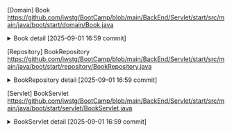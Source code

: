 [Domain]   Book   
<https://github.com/iwstg/BootCamp/blob/main/BackEnd/Servlet/start/src/main/java/boot/start/domain/Book.java>
<details>
  <summary>Book detail [2025-09-01 16:59 commit]</summary>
 <pre><code>
@Getter
@Setter
@NoArgsConstructor
@AllArgsConstructor
public class Book {
    private Long id;
    private String title;
    private String publisher;
    private double salePrice;
    private double rentalPrice;
    private String renter;
    private LocalDate registrationDate;
    private LocalDate updateDate;
}
</pre></code>
</details>

[Repository] BookRepository
<https://github.com/iwstg/BootCamp/blob/main/BackEnd/Servlet/start/src/main/java/boot/start/repository/BookRepository.java>
<details>
  <summary>BookRepository detail [2025-09-01 16:59 commit]</summary>
 <pre><code>
public class BookRepository {
    // 싱글톤 인스턴스
    private static final BookRepository instances = new BookRepository();
    private BookRepository() {}
    public static BookRepository getInstance() {
        return instances;
    }

    private final ConcurrentMap<Long, Book> bookMap = new ConcurrentHashMap<>();
    private static Long bookId = 0L;


    public Book save(Book book) {
        book.setId(++bookId);
        book.setRegistrationDate(LocalDate.now());
        book.setUpdateDate(LocalDate.now());
        bookMap.put(book.getId(), book);
        return book;
    }

    public Optional<Book> findById(long id) { return Optional.ofNullable(bookMap.get(id)); }

    public List<Book> findAll() {
        return new ArrayList<>(bookMap.values());
    }

    public boolean delete(Long id) {
        return bookMap.remove(id) != null;
    }

    public Optional<Book> update(Long id, Book updateBook) {
        if(bookMap.containsKey(id)) {
            updateBook.setId(id);
            bookMap.put(id, updateBook);
            return Optional.of(updateBook);
        }
        return Optional.empty();
    }
}
</pre></code>
</details>
   
[Servlet] BookServlet
<https://github.com/iwstg/BootCamp/blob/main/BackEnd/Servlet/start/src/main/java/boot/start/servlet/BookServlet.java>
<details>
  <summary>BookServlet detail [2025-09-01 16:59 commit]</summary>
 <pre><code>
@WebServlet(name = "BookServlet", urlPatterns = {"/books", "/books/create", "/books/update", "/books/delete", "/books/list"})
public class BookServlet extends HttpServlet {

    BookRepository repo = BookRepository.getInstance();

    // 메인 페이지 ( 책 목록 출력 )
    protected void listBooks(HttpServletRequest req, HttpServletResponse resp)
            throws IOException{
        List<Book> books = repo.findAll().stream().toList();
        resp.setContentType("text/html;charset=UTF-8");
        PrintWriter out = resp.getWriter();
        out.println("<!DOCTYPE html>");
        out.println("<html>");
        out.println("<head>");
        out.println("<title>2025-09-01 과제</title>");
        out.println("</head>");
        out.println("<body>");
        out.println("<table><caption> 책 목록 </caption><thead><tr><th>[ 책 번호 ]</th><th> [ 책 이름 ]</th><th> [ 출판사 ]</th><th> [ 판매가 ]</th><th> [ 대여료 ]</th><th> [ 대여자 ]</th><th> [ 등록일시 ]</th><th> [ 수정일시 ]</th><th> [ 편집 ]</th></tr></thead>");
        out.println("<tbody>");
        for(Book book : books){
            out.println("<tr><th>"+book.getId()+"</th><th>"+book.getTitle()+"</th><th>"+book.getPublisher()+"</th><th>"+book.getSalePrice()+"</th><th>"+book.getRentalPrice()+"</th><th>"+book.getRenter()+"</th><th>"+book.getRegistrationDate()+"</th><th>"+book.getUpdateDate()+"</th><th>[ <a href='/books/update?bookId="+book.getId()+"'>수정</a> <a href='/books/delete?bookId="+book.getId()+"'>삭제</a> ]</th>");
        }
        out.println("</tbody></table>");
        out.println("<a href='/books/create'>책 등록하러 가기</a><br>");
        out.println("</body>");
        out.println("</html>");
    }

    // 게시글 등록 페이지
    protected void showCreateForm(HttpServletRequest req, HttpServletResponse resp)
            throws IOException {

        resp.setContentType("text/html;charset=UTF-8");
        PrintWriter out = resp.getWriter();
        out.println("<!DOCTYPE html>");
        out.println("<html>");
        out.println("<head>");
        out.println("<title>2025-09-01 과제</title>");
        out.println("</head>");
        out.println("<body>");
        out.println("<h1> 책 정보 입력</h1>");
        out.println("<form action='/books/create' method='post'>");
        out.println("   <label for='title'>책 제목: </label>");
        out.println("   <input type='text' id='title' name='title' required><br>");
        out.println("   <label for='publisher'>출판사: </label>");
        out.println("   <input type='text' id='publisher' name='publisher' required><br>");
        out.println("   <label for='salePrice'>판매가: </label>");
        out.println("   <input type='text' id='salePrice' name='salePrice' required><br>");
        out.println("   <label for='rentalPrice'>대여료: </label>");
        out.println("   <input type='text' id='rentalPrice' name='rentalPrice' required><br>");
        out.println("   <label for='renter'>대여자: </label>");
        out.println("   <input type='text' id='renter' name='renter'><br>");
        out.println("   <input type='submit' value='생성'>");
        out.println("</form>");
        out.println("<a href='/books/list'>책 목록 보러가기</a>");
        out.println("</body>");
        out.println("</html>");
    }

    // 책 정보 업데이트 페이지
    protected void showUpdateForm(HttpServletRequest req, HttpServletResponse resp, Long bookId)
            throws IOException {
        Book book = repo.findById(bookId).orElse(null);
        resp.setContentType("text/html;charset=UTF-8");
        PrintWriter out = resp.getWriter();
        out.println("<!DOCTYPE html>");
        out.println("<html>");
        out.println("<head>");
        out.println("<title>2025-09-01 과제</title>");
        out.println("</head>");
        out.println("<body>");
        out.println("<h1> 책 수정 페이지</h1>");
        out.println("<form action='/books/update' method='post'>");
        out.println("   <input type='hidden' name='bookId' value='" + book.getId() + "'/>");
        out.println("   <label for='title'>책 제목: </label>");
        out.println("   <input type='text' id='title' name='title' value='"+book.getTitle()+"'><br>");
        out.println("   <label for='publisher'>출판사: </label>");
        out.println("   <input type='text' id='publisher' name='publisher' value='"+book.getPublisher()+"'><br>");
        out.println("   <label for='salePrice'>판매가: </label>");
        out.println("   <input type='text' id='salePrice' name='salePrice' value='"+book.getSalePrice()+"'><br>");
        out.println("   <label for='rentalPrice'>대여료: </label>");
        out.println("   <input type='text' id='rentalPrice' name='rentalPrice' value='"+book.getRentalPrice()+"'><br>");
        out.println("   <label for='renter'>대여자: </label>");
        out.println("   <input type='text' id='renter' name='renter' value='"+book.getRenter()+"'><br>");
        out.println("   <input type='submit' value='변경'>");
        out.println("</form>");
        out.println("<a href='/books/list'>변경을 취소하고 책 목록 보러가기</a>");
        out.println("</body>");
        out.println("</html>");

    }

    // 책 정보 삭제
    protected void deleteBook(HttpServletRequest req, HttpServletResponse resp, long bookId)
            throws IOException {
        Book book = repo.findById(bookId).orElse(null);
        resp.setContentType("text/html;charset=UTF-8");
        PrintWriter out = resp.getWriter();
        out.println("<!DOCTYPE html>");
        out.println("<meta http-equiv='refresh' content='2;url=/books/list'>");
        out.println("<html>");
        out.println("<head>");
        out.println("<title>2025-09-01 과제</title>");
        out.println("</head>");
        out.println("<body>");
        out.println("<h1> 책 \""+book.getTitle()+"\"이(가) 정상적으로 삭제됐습니다. </h1>");
        out.println("<h2>잠시 후, 조회 화면으로 이동합니다...</h2>");
        out.println("</body>");
        out.println("</html>");
        repo.delete(bookId);
    }

    @Override
    protected void doGet(HttpServletRequest req,  HttpServletResponse resp)
        throws ServletException, IOException {
        String action = req.getServletPath();
        switch (action) {
            case "/books/create":
                showCreateForm(req, resp);
                break;
            case "/books/update":
                try{
                    showUpdateForm(req, resp, Long.parseLong(req.getParameter("bookId")));
                }catch(NullPointerException e){
                    ErrorPage(resp);
                }
                break;
            case "/books/delete":
                try{
                    deleteBook(req, resp, Long.parseLong(req.getParameter("bookId")));
                }catch(NullPointerException e){
                    ErrorPage(resp);
                }
                break;
            case "/books/list":
            default:
                listBooks(req, resp);
                break;
        }
    }


    @Override
    protected void doPost(HttpServletRequest req,  HttpServletResponse resp)
            throws ServletException, IOException {
        String action = req.getServletPath();
        switch(action){
            case "/books/create":
                createBook(req, resp);
                break;
            case "/books/update":
                updateBook(req, resp);
                break;
            default:
                listBooks(req, resp);
                break;
        }
    }

    // 책 생성 Post 요청
    protected void  createBook(HttpServletRequest req, HttpServletResponse resp)
            throws ServletException, IOException {
        Book book = new Book();
        try{
            book.setSalePrice(Double.parseDouble(req.getParameter("salePrice")));
            book.setRentalPrice(Double.parseDouble(req.getParameter("rentalPrice")));
            if(req.getParameter("title").isEmpty() || req.getParameter("publisher").isEmpty()){
                ErrorPage(resp);
                return;
            }
        }catch (NumberFormatException | NullPointerException n){
            ErrorPage(resp);
            return ;
        }

        book.setTitle(req.getParameter("title"));
        book.setPublisher(req.getParameter("publisher"));
        book.setRenter(req.getParameter("renter"));
        repo.save(book);
        resp.setContentType("text/html;charset=UTF-8");
        PrintWriter out = resp.getWriter();
        out.println("<!DOCTYPE html>");
        out.println("<meta http-equiv='refresh' content='2;url=/books/list'>");
        out.println("<html>");
        out.println("<head>");
        out.println("<title>2025-09-01 과제</title>");
        out.println("</head>");
        out.println("<body>");
        out.println("<h1> 책 \""+book.getTitle()+"\"이(가) 정상적으로 등록됐습니다. </h1>");
        out.println("<h1> 출판사: "+book.getPublisher()+", 판매가: "+book.getSalePrice()+" 원, 대여료: "+book.getRentalPrice()+" 원 </h1>");
        out.println("<h2>잠시 후, 조회 화면으로 이동합니다...</h2>");
        out.println("</body>");
        out.println("</html>");
        resp.setStatus(HttpServletResponse.SC_CREATED);
    }

    // 책 수정 Post 요청
    protected void updateBook(HttpServletRequest req, HttpServletResponse resp)
            throws ServletException, IOException {
        long bookId = Long.parseLong(req.getParameter("bookId"));
        Book book = repo.findById(bookId).orElse(null);

        try{
            book.setSalePrice(Double.parseDouble(req.getParameter("salePrice")));
            book.setRentalPrice(Double.parseDouble(req.getParameter("rentalPrice")));
            if(req.getParameter("title").isEmpty() || req.getParameter("publisher").isEmpty()){
                ErrorPage(resp);
                return;
            }
        }catch (NumberFormatException | NullPointerException n){
            ErrorPage(resp);
            return ;
        }
        book.setTitle(req.getParameter("title"));
        book.setPublisher(req.getParameter("publisher"));
        book.setRenter(req.getParameter("renter"));
        book.setUpdateDate(LocalDate.now());
        repo.update(bookId, book);

        resp.setContentType("text/html;charset=UTF-8");
        PrintWriter out = resp.getWriter();
        out.println("<!DOCTYPE html>");
        out.println("<meta http-equiv='refresh' content='2;url=/books/list'>");
        out.println("<html>");
        out.println("<head>");
        out.println("<title>2025-09-01 과제</title>");
        out.println("</head>");
        out.println("<body>");
        out.println("<h1> 책 \""+book.getTitle()+"\"이(가) 정상적으로 수정됐습니다. </h1>");
        out.println("<h1> 출판사: "+book.getPublisher()+", 판매가: "+book.getSalePrice()+" 원, 대여료: "+book.getRentalPrice()+" 원 </h1>");
        out.println("<h2>잠시 후, 조회 화면으로 이동합니다...</h2>");
        out.println("</body>");
        out.println("</html>");
    }

    // 에러페이지. (정상적인 접근 아닐 경우)
    protected void ErrorPage(HttpServletResponse resp)
            throws IOException {
        resp.setContentType("text/html;charset=UTF-8");
        PrintWriter out = resp.getWriter();
        out.println("<!DOCTYPE html>");
        out.println("<meta http-equiv='refresh' content='2;url=/books/list'>");
        out.println("<html>");
        out.println("<head>");
        out.println("<title>2025-09-01 과제</title>");
        out.println("</head>");
        out.println("<body>");
        out.println("<h1 style='color:red'> 비정상 접근 입니다. </h1>");
        out.println("<h2>잠시 후, 조회 화면으로 이동합니다...</h2>");
        out.println("</body>");
        out.println("</html>");
        resp.setStatus(HttpServletResponse.SC_BAD_REQUEST);
    }

}

</pre></code>
</details>
